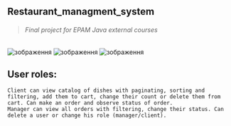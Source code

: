 ## Restaurant_managment_system
>###### Final project for EPAM Java external courses
![зображення](https://user-images.githubusercontent.com/85941909/206445186-5708a50e-992b-4a0d-897e-b10e48fce7da.png)
![зображення](https://user-images.githubusercontent.com/85941909/206445361-cc1ad514-bd82-4502-a1be-42b84c56228a.png)
![зображення](https://user-images.githubusercontent.com/85941909/206445897-79381cbb-8827-4ca3-b1e4-f1409ef29ee0.png)

## User roles:

    Client can view catalog of dishes with paginating, sorting and filtering, add them to cart, change their count or delete them from cart. Can make an order and observe status of order.
    Manager can view all orders with filtering, change their status. Can delete a user or change his role (manager/client).



